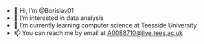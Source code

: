 - 👋 Hi, I’m @Borislav01
- 👀 I’m interested in data analysis
- 🌱 I’m currently learning computer science at Teesside University
- 📫 You can reach me by email at A0088710@live.tees.ac.uk

<!---
Borislav01/Borislav01 is a ✨ special ✨ repository because its `README.md` (this file) appears on your GitHub profile.
You can click the Preview link to take a look at your changes.
--->
